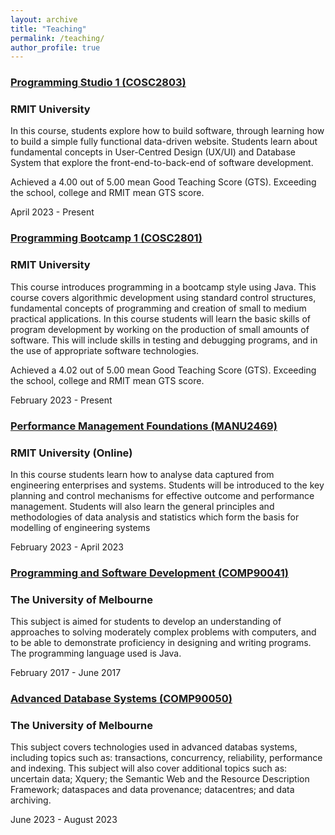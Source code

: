 ```yaml
---
layout: archive
title: "Teaching"
permalink: /teaching/
author_profile: true
---
```


### [Programming Studio 1 (COSC2803)](http://www1.rmit.edu.au/courses/054081)

### RMIT University

In this course, students explore how to build software, through learning how to build a simple fully functional data-driven website. Students learn about fundamental concepts in User-Centred Design (UX/UI) and Database System that explore the front-end-to-back-end of software development. 

Achieved a 4.00 out of 5.00 mean Good Teaching Score (GTS). Exceeding the school, college and RMIT mean GTS score. 

April 2023 - Present

### [Programming Bootcamp 1 (COSC2801)](http://www1.rmit.edu.au/courses/054079)

### RMIT University

This course introduces programming in a bootcamp style using Java. This course covers algorithmic development using standard control structures, fundamental concepts of programming and creation of small to medium practical applications. In this course students will learn the basic skills of program development by working on the production of small amounts of software. This will include skills in testing and debugging programs, and in the use of appropriate software technologies. 

Achieved a 4.02 out of 5.00 mean Good Teaching Score (GTS). Exceeding the school, college and RMIT mean GTS score. 

February 2023 - Present 

### [Performance Management Foundations (MANU2469)](http://www1.rmit.edu.au/browse/;CURPOS=1?STYPE=ENTIRE&CLOCATION=Study+at+RMIT%2F&QRY=%2Btype%3Dflexible+%2Bsubtype%3Dheparta+%2Bkeywords%3D%28MANU2469%29+&course=MANU2469&title=&Search=Search)

### RMIT University (Online)

In this course students learn how to analyse data captured from engineering enterprises and systems. Students will be introduced to the key planning and control mechanisms for effective outcome and performance management. Students will also learn the general principles and methodologies of data analysis and statistics which form the basis for modelling of engineering systems

February 2023 - April 2023

### [Programming and Software Development (COMP90041)](https://handbook.unimelb.edu.au/2017/subjects/comp90041)

### The University of Melbourne

This subject is aimed for students to develop an understanding of approaches to solving moderately complex problems with computers, and to be able to demonstrate proficiency in designing and writing programs. The programming language used is Java. 

February 2017 - June 2017

### [Advanced Database Systems (COMP90050)](https://handbook.unimelb.edu.au/2023/subjects/comp90050)

### The University of Melbourne

This subject covers technologies used in advanced databas systems, including topics such as: transactions, concurrency, reliability, performance and indexing. This subject will also cover additional topics such as: uncertain data; Xquery; the Semantic Web and the Resource Description Framework; dataspaces and data provenance; datacentres; and data archiving.

June 2023 - August 2023 



